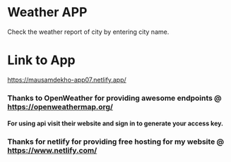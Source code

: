 # Weather APP
Check the weather report of city by entering city name.
# Link to App
https://mausamdekho-app07.netlify.app/

### Thanks to OpenWeather for providing awesome endpoints @ https://openweathermap.org/
#### For using api visit their website and sign in to generate your access key.
### Thanks for netlify for providing free hosting for my website  @ https://www.netlify.com/
